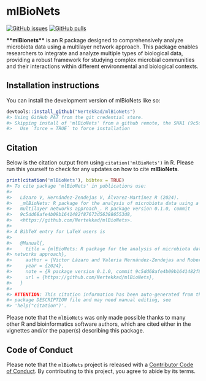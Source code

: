 <!-- README.md is generated from README.Rmd. Please edit that file -->

# mlBioNets

<!-- badges: start -->

[![GitHub issues](https://img.shields.io/github/issues/Nertekkad/mlBioNets)](https://github.com/Nertekkad/mlBioNets/issues) [![GitHub pulls](https://img.shields.io/github/issues-pr/Nertekkad/mlBioNets)](https://github.com/Nertekkad/mlBioNets/pulls)

<!-- badges: end -->

**\*\*mlBionets\*\*** is an R package designed to comprehensively analyze microbiota data using a multilayer network approach. This package enables researchers to integrate and analyze multiple types of biological data, providing a robust framework for studying complex microbial communities and their interactions within different environmental and biological contexts.

## Installation instructions

You can install the development version of mlBioNets like so:

``` r
devtools::install_github("Nertekkad/mlBioNets")
#> Using GitHub PAT from the git credential store.
#> Skipping install of 'mlBioNets' from a github remote, the SHA1 (9c5dd68a) has not changed since last install.
#>   Use `force = TRUE` to force installation
```

## Citation

Below is the citation output from using `citation('mlBioNets')` in R. Please run this yourself to check for any updates on how to cite **mlBioNets**.

``` r
print(citation('mlBioNets'), bibtex = TRUE)
#> To cite package 'mlBioNets' in publications use:
#> 
#>   Lázaro V, Hernández-Zendejas V, Álvarez-Martínez R (2024).
#>   _mlBioNets: R package for the analysis of microbiota data using a
#>   multilayer networks approach_. R package version 0.1.0, commit
#>   9c5dd68afe4b09b1641482f87673d563886553d8,
#>   <https://github.com/Nertekkad/mlBioNets>.
#> 
#> A BibTeX entry for LaTeX users is
#> 
#>   @Manual{,
#>     title = {mlBioNets: R package for the analysis of microbiota data using a multilayer
#> networks approach},
#>     author = {Victor Lázaro and Valeria Hernández-Zendejas and Roberto Álvarez-Martínez},
#>     year = {2024},
#>     note = {R package version 0.1.0, commit 9c5dd68afe4b09b1641482f87673d563886553d8},
#>     url = {https://github.com/Nertekkad/mlBioNets},
#>   }
#> 
#> ATTENTION: This citation information has been auto-generated from the
#> package DESCRIPTION file and may need manual editing, see
#> 'help("citation")'.
```

Please note that the `mlBioNets` was only made possible thanks to many other R and bioinformatics software authors, which are cited either in the vignettes and/or the paper(s) describing this package.

## Code of Conduct

Please note that the `mlBioNets` project is released with a [Contributor Code of Conduct](http://bioconductor.org/about/code-of-conduct/). By contributing to this project, you agree to abide by its terms.
